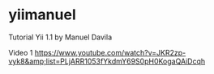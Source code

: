yiimanuel
=========

Tutorial Yii 1.1 by Manuel Davila 

Video 1
https://www.youtube.com/watch?v=JKR2zp-vyk8&amp;list=PLjARR1053fYkdmY69S0pH0KogaQAiDcqh

